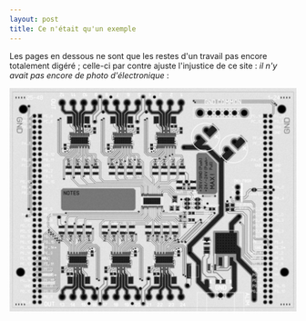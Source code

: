 ```yaml
---
layout: post
title: Ce n'était qu'un exemple
---
```


Les pages en dessous ne sont que les restes d'un travail pas encore totalement digéré ; celle-ci par contre ajuste l'injustice de ce site : *il n'y avait pas encore de photo d'électronique* :

![Organous OSC v0.1](https://raw.githubusercontent.com/arpfic/Organous_OSC/master/Hardware/bw_photo_v0.1.jpeg)

